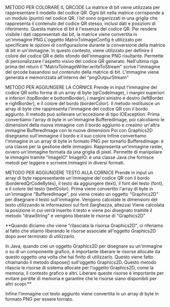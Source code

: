 METODO PER COLORARE IL QRCODE
La matrice di bit viene utilizzata per rappresentare il modello del codice QR. Ogni bit nella matrice corrisponde a un modulo (punto) nel codice QR. I bit sono organizzati in una griglia che rappresenta il contenuto del codice QR stesso, inclusi dati e posizioni di riferimento. Questa matrice di bit è l'essenza del codice QR.
Per rendere visibile i dati rappresentati dai bit, la matrice viene convertita in un'immagine PNG
L'oggetto MatrixToImageConfig è utilizzato per specificare le opzioni di configurazione durante la conversione della matrice di bit in un'immagine. In questo contesto, viene utilizzato per definire il colore del codice QR e dello sfondo dell'immagine PNG risultante. Permette di personalizzare l'aspetto visivo del codice QR generato.
Nell'ultima riga prima del return il "MatrixToImageWriter.writeToStream" scrive l'immagine del qrcode basandosi sul contenuto della matrice di bit. L'immagine viene generata e memorizzata all'interno del "pngOutpurStream"



METODO PER AGGIUNGERE LA CORNICE
Prende in input l'immagine del codice QR sotto forma di un array di byte (qrCodeImage), i margini superiori e inferiori (topBorder e bottomBorder), i margini sinistro e destro (leftBorder e rightBorder), e il colore del bordo (borderColor). Il metodo restituisce un array di byte che rappresenta l'immagine del codice QR con il bordo aggiunto. Il metodo può sollevare un'eccezione di tipo IOException.
Prima convertiamo l'array di byte in un'immagine BufferedImage, poi calcoliamo le dimensioni della nuova immagine con il bordo aggiunto e creaimo un'altra immagine BufferedImage con le nuove dimensioni
Poi con Graphics2D disegnamo sull'immagine il bordo e il suo colore
Infine convertiamo l'immagine in un array di byte in formato PNG per tornarlo
BufferedImage: è una classe per la gestione delle immagini. Rappresenta un'immagine raster, ovvero un'immagine formata da una griglia di pixel. Permette di manipolare le immagini tramite "ImageIO"
ImageIO: è una classe Java che fornisce metodi per leggere e scrivere immagini in diversi formati.



METODO PER AGGIUNGERE TESTO ALLA CORNICE
Prende in input un array di byte rappresentante un'immagine del codice QR con il bordo (borderedQrCodeBytes), il testo da aggiungere (text), il font del testo (font), e il colore del testo (textColor). 
Prima viene convertito l'array di byte in un'immagine "BufferedImage", poi viene creato un oggetto "Graphics2D" per disegnare il testo sull'immagine. Vengono calcolate le dimensioni del testo utilizzando le informazioni sul font (larghezza, altezza)
Viene calcolata la posizione in cui verrà inserito il testo e viene poi disegnato tramite il metodo "drawString" e vengono liberate le risorse di "Graphics2D"

**Quando diciamo che viene "rilasciata la risorsa Graphics2D", ci riferiamo al fatto che stiamo liberando le risorse associate all'oggetto Graphics2D dopo aver terminato di utilizzarlo.

In Java, quando crei un oggetto Graphics2D per disegnare su un'immagine o su di un componente grafico, è importante liberare le risorse allocate da questo oggetto una volta che hai finito di utilizzarlo. Questo viene fatto chiamando il metodo dispose() sull'oggetto Graphics2D. Questo metodo rilascia le risorse di sistema allocate per l'oggetto Graphics2D, come la memoria, il contesto grafico e altri. Liberare queste risorse è importante per evitare perdite di memoria e garantire che le risorse siano disponibili per altri scopi.**

Infine l'immagine col testo aggiunto viene convertita in un array di byte in formato PNG per essere tornato.


